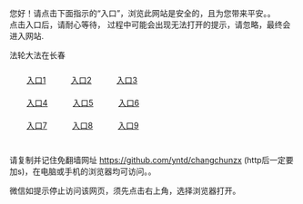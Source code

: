 您好！请点击下面指示的“入口”，浏览此网站是安全的，且为您带来平安。。 <br/>
点击入口后，请耐心等待， 过程中可能会出现无法打开的提示，请忽略，最终会进入网站. </br>

法轮大法在长春<br/>
<div style="padding:10px"><a style="margin:20px" target="_blank" href="https://d1ut68a7h6pwz4.cloudfront.net/2Qpsp?mjozi" id="ccLink1" rel="nofollow">入口1</a> <a target="_blank" style="margin:20px" href="https://d1q6odbayfrq9p.cloudfront.net/2Qpsp?gkwsaipx" id="ccLink2" rel="nofollow">入口2</a> <a style="margin:20px" target="_blank" href="https://d32r9j4v1y1nh4.cloudfront.net/2Qpsp?skixe" id="ccLink3" rel="nofollow">入口3</a></div>

<div style="padding:10px" ><a style="margin:20px" target="_blank" href="https://d1ut68a7h6pwz4.cloudfront.net/2Qpsp?mjozi" id="ccLink4" rel="nofollow">入口4</a> <a style="margin:20px" href="https://d1q6odbayfrq9p.cloudfront.net/2Qpsp?gkwsaipx" target="_blank" id="ccLink5" rel="nofollow">入口5</a> <a style="margin:20px" href="https://d32r9j4v1y1nh4.cloudfront.net/2Qpsp?skixe" target="_blank" id="ccLink6" rel="nofollow">入口6</a></div>

<div style="padding:10px"><a style="margin:20px" target="_blank" href="https://d1ut68a7h6pwz4.cloudfront.net/2Qpsp?mjozi" id="ccLink7" rel="nofollow">入口7</a> <a style="margin:20px" href="https://d1q6odbayfrq9p.cloudfront.net/2Qpsp?gkwsaipx" target="_blank" id="ccLink8" rel="nofollow">入口8</a> <a style="margin:20px" target="_blank" href="https://d32r9j4v1y1nh4.cloudfront.net/2Qpsp?skixe" id="ccLink9" rel="nofollow">入口9</a></div>

<br/>



请复制并记住免翻墙网址 https://github.com/yntd/changchunzx (http后一定要加s)，在电脑或手机的浏览器均可访问。。<br/>

微信如提示停止访问该网页，须先点击右上角，选择浏览器打开。
